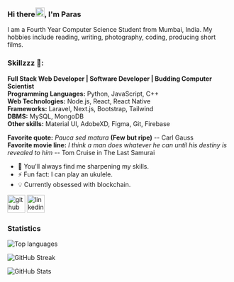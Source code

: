 ### Hi there<img src="https://media.tenor.com/images/30169e4a670daf12443df7d2dd140176/tenor.gif" height="21">, I'm Paras
I am a Fourth Year Computer Science Student from Mumbai, India. My hobbies include reading, writing, photography, coding, producing short films.

### Skillzzz 🥇:
**Full Stack Web Developer | Software Developer | Budding Computer Scientist**<br />
**Programming Languages:** Python, JavaScript, C++<br /> 
**Web Technologies:** Node.js, React, React Native<br /> 
**Frameworks:** Laravel, Next.js, Bootstrap, Tailwind<br /> 
**DBMS:** MySQL, MongoDB<br /> 
**Other skills:** Material UI, AdobeXD, Figma, Git, Firebase<br /> 

**Favorite quote:** *Pauca sed matura* **(Few but ripe)** -- Carl Gauss  
**Favorite movie line:** *I think a man does whatever he can until his destiny is revealed to him* -- Tom Cruise in The Last Samurai

- 🌱 You'll always find me sharpening my skills. 
- ⚡ Fun fact: I can play an ukulele.
- 💡 Currently obsessed with blockchain.


[<img src='https://img.icons8.com/plasticine/2x/github.png' alt='github' height='40'>](https://github.com/paras1729kori)  [<img src='https://img.icons8.com/clouds/2x/linkedin.png' alt='linkedin' height='40'>](https://www.linkedin.com/in/paras1729kori/)  
<!-- [<img src='https://img.icons8.com/clouds/2x/instagram-new.png' alt='instagram' height='40'>](https://www.instagram.com/paras1kori/)   -->

### Statistics

![Top languages](https://github-readme-stats.vercel.app/api/top-langs/?username=paras1729kori&layout=compact&theme=tokyonight)

![GitHub Streak](https://github-readme-streak-stats.herokuapp.com/?user=paras1729kori&theme=tokyonight)

![GitHub Stats](https://github-readme-stats.vercel.app/api?username=paras1729kori&show_icons=true&layout=compact&theme=tokyonight)  
